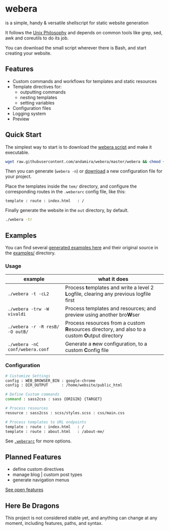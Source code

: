 # webera

is a simple, handy & versatile shellscript for static website generation 

It follows the [Unix Philosophy](https://en.wikipedia.org/wiki/Unix_philosophy) and depends on common tools like grep, sed, awk and coreutils to do its job.

You can download the small script wherever there is Bash, and start creating your website.

## Features

- Custom commands and workflows for templates and static resources
- Template directives for:
	- outputting commands
	- nesting templates
	- setting variables
- Configuration files
- Logging system
- Preview

## Quick Start

The simplest way to start is to download the [webera script](https://raw.githubusercontent.com/andamira/webera/master/webera) and make it executable.

```sh
wget raw.githubusercontent.com/andamira/webera/master/webera && chmod +x webera
```

Then you can generate (`webera -n`) or [download](https://raw.githubusercontent.com/andamira/webera/master/.weberarc) a new configuration file for your project.

Place the templates inside the `tem/` directory, and configure the corresponding routes in the `.weberarc` config file, like this:

```
template : route : index.html   : /
```

Finally generate the website in the `out` directory, by default.

```sh
./webera -tr
```

## Examples

You can find several [generated examples here](https://andamira.github.io/webera/examples/)
and their original source in the [examples/](https://github.com/andamira/webera/tree/master/examples) directory.

### Usage

| example                         | what it does |
| ------------------------------- | ------------ |
| `./webera -t -cL2`              | Process **t**emplates and write a level 2 **L**ogfile, clearing any previous logfile first |
| `./webera -trw -W vivaldi`      | Process templates and resources; and preview using another bro**W**ser |
| `./webera -r -R resB/ -O outB/` | Process resources from a custom **R**esources directory, and also to a custom **O**utput directory |
| `./webera -nC conf/webera.conf` | Generate a **n**ew configuration, to a custom **C**onfig file |

### Configuration

```bash
# Customize Settings
config : WEB_BROWSER_BIN : google-chrome
config : DIR_OUTPUT      : /home/website/public_html

# Define Custom commands
command : sass2css : sass {ORIGIN} {TARGET}

# Process resources
resource : sass2css : scss/styles.scss : css/main.css

# Process templates to URL endpoints
template : route : index.html   : /
template : route : about.html   : /about-me/
```

See [`.weberarc`](https://github.com/andamira/webera/blob/master/.weberarc) for more options.

## Planned Features

- define custom directives
- manage blog | custom post types
- generate navigation menus

[See open features](https://github.com/andamira/webera/issues?q=is%3Aissue+is%3Aopen+label%3A%22type%3A+feature%22)

## Here Be Dragons

This project is not considered stable yet, and anything can change at any moment, including features, paths, and syntax.
